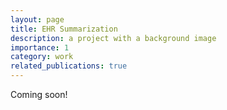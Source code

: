 ```yaml
---
layout: page
title: EHR Summarization
description: a project with a background image
importance: 1
category: work
related_publications: true
---
```


Coming soon!


